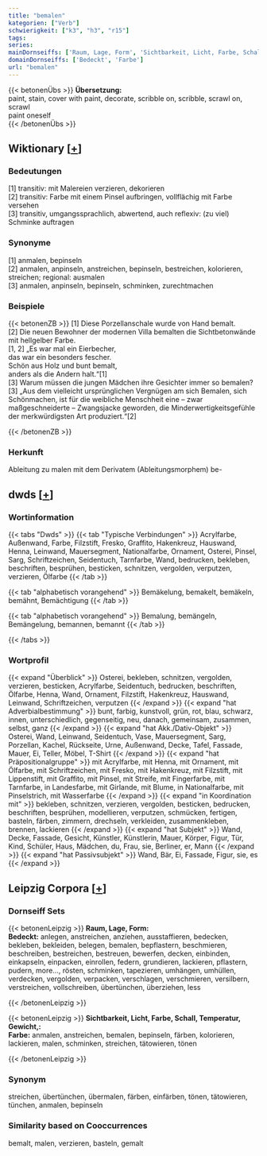 ```yaml
---
title: "bemalen"
kategorien: ["Verb"]
schwierigkeit: ["k3", "h3", "r15"]
tags:
series:
mainDornseiffs: ['Raum, Lage, Form', 'Sichtbarkeit, Licht, Farbe, Schall, Temperatur, Gewicht,']
domainDornseiffs: ['Bedeckt', 'Farbe']
url: "bemalen"
---
```


{{< betonenÜbs >}}
**Übersetzung:**  
paint, stain, cover with paint, decorate, scribble on, scribble, scrawl on, scrawl  
paint oneself  
{{< /betonenÜbs >}}

## Wiktionary [[+](https://de.wiktionary.org/wiki/bemalen)]

### Bedeutungen
[1] transitiv: mit Malereien verzieren, dekorieren  
[2] transitiv: Farbe mit einem Pinsel aufbringen, vollflächig mit Farbe versehen  
[3] transitiv, umgangssprachlich, abwertend, auch reflexiv: (zu viel) Schminke auftragen  

### Synonyme
[1] anmalen, bepinseln  
[2] anmalen, anpinseln, anstreichen, bepinseln, bestreichen, kolorieren, streichen; regional: ausmalen  
[3] anmalen, anpinseln, bepinseln, schminken, zurechtmachen  

### Beispiele
{{< betonenZB >}}
[1] Diese Porzellanschale wurde von Hand bemalt.  
[2] Die neuen Bewohner der modernen Villa bemalten die Sichtbetonwände mit hellgelber Farbe.  
[1, 2] „Es war mal ein Eierbecher,  
das war ein besonders fescher.  
Schön aus Holz und bunt bemalt,  
anders als die Andern halt.“[1]  
[3] Warum müssen die jungen Mädchen ihre Gesichter immer so bemalen?  
[3] „Aus dem vielleicht ursprünglichen Vergnügen am sich Bemalen, sich Schönmachen, ist für die weibliche Menschheit eine – zwar maßgeschneiderte – Zwangsjacke geworden, die Minderwertigkeitsgefühle der merkwürdigsten Art produziert.“[2]  

{{< /betonenZB >}}
### Herkunft
Ableitung zu malen mit dem Derivatem (Ableitungsmorphem) be-  



## dwds [[+](https://www.dwds.de/wb/bemalen)]

### Wortinformation
{{< tabs "Dwds" >}}
{{< tab "Typische Verbindungen" >}}
Acrylfarbe, Außenwand, Farbe, Filzstift, Fresko, Graffito, Hakenkreuz, Hauswand, Henna, Leinwand, Mauersegment, Nationalfarbe, Ornament, Osterei, Pinsel, Sarg, Schriftzeichen, Seidentuch, Tarnfarbe, Wand, bedrucken, bekleben, beschriften, besprühen, besticken, schnitzen, vergolden, verputzen, verzieren, Ölfarbe
{{< /tab >}}

{{< tab "alphabetisch vorangehend" >}}
Bemäkelung, bemakelt, bemäkeln, bemähnt, Bemächtigung
{{< /tab >}}

{{< tab "alphabetisch vorangehend" >}}
Bemalung, bemängeln, Bemängelung, bemannen, bemannt
{{< /tab >}}

{{< /tabs >}}

### Wortprofil
{{< expand "Überblick" >}} Osterei, bekleben, schnitzen, vergolden, verzieren, besticken, Acrylfarbe, Seidentuch, bedrucken, beschriften, Ölfarbe, Henna, Wand, Ornament, Filzstift, Hakenkreuz, Hauswand, Leinwand, Schriftzeichen, verputzen {{< /expand >}}
{{< expand "hat Adverbialbestimmung" >}} bunt, farbig, kunstvoll, grün, rot, blau, schwarz, innen, unterschiedlich, gegenseitig, neu, danach, gemeinsam, zusammen, selbst, ganz {{< /expand >}}
{{< expand "hat Akk./Dativ-Objekt" >}} Osterei, Wand, Leinwand, Seidentuch, Vase, Mauersegment, Sarg, Porzellan, Kachel, Rückseite, Urne, Außenwand, Decke, Tafel, Fassade, Mauer, Ei, Teller, Möbel, T-Shirt {{< /expand >}}
{{< expand "hat Präpositionalgruppe" >}} mit Acrylfarbe, mit Henna, mit Ornament, mit Ölfarbe, mit Schriftzeichen, mit Fresko, mit Hakenkreuz, mit Filzstift, mit Lippenstift, mit Graffito, mit Pinsel, mit Streife, mit Fingerfarbe, mit Tarnfarbe, in Landesfarbe, mit Girlande, mit Blume, in Nationalfarbe, mit Pinselstrich, mit Wasserfarbe {{< /expand >}}
{{< expand "in Koordination mit" >}} bekleben, schnitzen, verzieren, vergolden, besticken, bedrucken, beschriften, besprühen, modellieren, verputzen, schmücken, fertigen, basteln, färben, zimmern, drechseln, verkleiden, zusammenkleben, brennen, lackieren {{< /expand >}}
{{< expand "hat Subjekt" >}} Wand, Decke, Fassade, Gesicht, Künstler, Künstlerin, Mauer, Körper, Figur, Tür, Kind, Schüler, Haus, Mädchen, du, Frau, sie, Berliner, er, Mann {{< /expand >}}
{{< expand "hat Passivsubjekt" >}} Wand, Bär, Ei, Fassade, Figur, sie, es {{< /expand >}}

## Leipzig Corpora [[+](https://corpora.uni-leipzig.de/en/res?word=bemalen&corpusId=deu_newscrawl-public_2018)]

### Dornseiff Sets
{{< betonenLeipzig >}}
**Raum, Lage, Form:**  
**Bedeckt:** anlegen, anstreichen, anziehen, ausstaffieren, bedecken, bekleben, bekleiden, belegen, bemalen, bepflastern, beschmieren, beschreiben, bestreichen, bestreuen, bewerfen, decken, einbinden, einkapseln, einpacken, einrollen, federn, grundieren, lackieren, pflastern, pudern, more..., rösten, schminken, tapezieren, umhängen, umhüllen, verdecken, vergolden, verpacken, verschlagen, verschmieren, versilbern, verstreichen, vollschreiben, übertünchen, überziehen, less  

{{< /betonenLeipzig >}}


{{< betonenLeipzig >}}
**Sichtbarkeit, Licht, Farbe, Schall, Temperatur, Gewicht,:**  
**Farbe:** anmalen, anstreichen, bemalen, bepinseln, färben, kolorieren, lackieren, malen, schminken, streichen, tätowieren, tönen  

{{< /betonenLeipzig >}}

### Synonym
streichen, übertünchen, übermalen, färben, einfärben, tönen, tätowieren, tünchen, anmalen, bepinseln


### Similarity based on Cooccurrences
bemalt, malen, verzieren, basteln, gemalt


